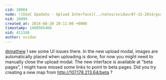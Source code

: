 ```yaml
---
cid: 10084
node: ![GSoC Upadate - Upload Interface](../notes/xvidun/07-31-2014/gsoc-upadate-upload-interface)
nid: 10999
created_at: 2014-08-20 20:11:00 +0000
timestamp: 1408565460
uid: 421168
author: xvidun
---
```


[@mathew](/profile/mathew) I see some UI issues there.
In the new upload modal, images are automatically placed when uploading is done, for now you might need to manually close the upload modal.
The new interface is available at "beta pages", I might have missed some links to point to beta pages. Did you try creating a new map from http://107.178.213.64/beta ? 
